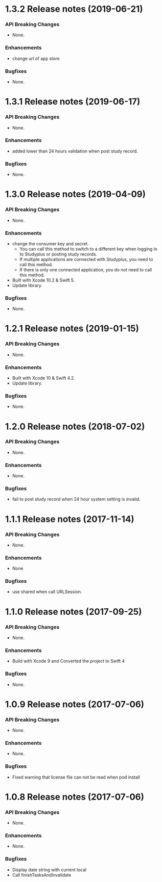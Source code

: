 1.3.2 Release notes (2019-06-21)
=============================================================

### API Breaking Changes

* None.

### Enhancements

* change url of app store

### Bugfixes

* None.

1.3.1 Release notes (2019-06-17)
=============================================================

### API Breaking Changes

* None.

### Enhancements

* added lower than 24 hours validation when post study record.

### Bugfixes

* None.

1.3.0 Release notes (2019-04-09)
=============================================================

### API Breaking Changes

* None.

### Enhancements

* change the consumer key and secret.
  * You can call this method to switch to a different key when logging in to Studyplus or posting study records.
  * If multiple applications are connected with Studyplus, you need to call this method.
  * If there is only one connected application, you do not need to call this method.
* Built with Xcode 10.2 & Swift 5.
* Update library.

### Bugfixes

* None.

1.2.1 Release notes (2019-01-15)
=============================================================

### API Breaking Changes

* None.

### Enhancements

* Built with Xcode 10 & Swift 4.2.
* Update library.

### Bugfixes

* None.

1.2.0 Release notes (2018-07-02)
=============================================================

### API Breaking Changes

* None.

### Enhancements

* None.

### Bugfixes

* fail to post study record when 24 hour system setting is invalid.

1.1.1 Release notes (2017-11-14)
=============================================================

### API Breaking Changes

* None.

### Enhancements

* None

### Bugfixes

* use shared when call URLSession.

1.1.0 Release notes (2017-09-25)
=============================================================

### API Breaking Changes

* None.

### Enhancements

* Build with Xcode 9 and Converted the project to Swift 4

### Bugfixes

* None.

1.0.9 Release notes (2017-07-06)
=============================================================

### API Breaking Changes

* None.

### Enhancements

* None.

### Bugfixes

* Fixed warning that license file can not be read when pod install

1.0.8 Release notes (2017-07-06)
=============================================================

### API Breaking Changes

* None.

### Enhancements

* None.

### Bugfixes

* Display date string with current local
* Call finishTasksAndInvalidate
